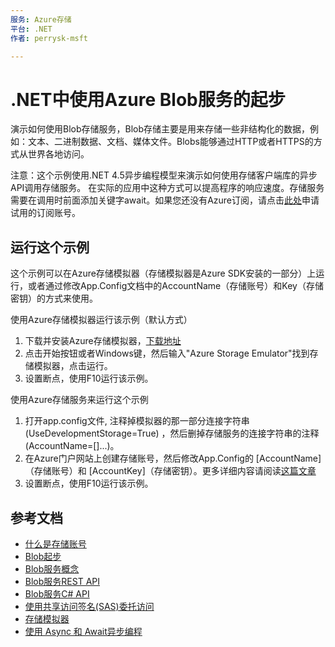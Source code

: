 ```yaml
---
服务: Azure存储
平台: .NET
作者: perrysk-msft

---
```


# .NET中使用Azure Blob服务的起步 

演示如何使用Blob存储服务，Blob存储主要是用来存储一些非结构化的数据，例如：文本、二进制数据、文档、媒体文件。Blobs能够通过HTTP或者HTTPS的方式从世界各地访问。

注意：这个示例使用.NET 4.5异步编程模型来演示如何使用存储客户端库的异步API调用存储服务。 在实际的应用中这种方式可以提高程序的响应速度。存储服务需要在调用时前面添加关键字await。如果您还没有Azure订阅，请点击[此处](/pricing/1rmb-trial)申请试用的订阅账号。

## 运行这个示例

这个示例可以在Azure存储模拟器（存储模拟器是Azure SDK安装的一部分）上运行，或者通过修改App.Config文档中的AccountName（存储账号）和Key（存储密钥）的方式来使用。 
   
使用Azure存储模拟器运行该示例（默认方式）

1. 下载并安装Azure存储模拟器，[下载地址](/downloads) 
2. 点击开始按钮或者Windows键，然后输入"Azure Storage Emulator"找到存储模拟器，点击运行。
3. 设置断点，使用F10运行该示例。

使用Azure存储服务来运行这个示例

1. 打开app.config文件, 注释掉模拟器的那一部分连接字符串(UseDevelopmentStorage=True) ，然后删掉存储服务的连接字符串的注释 (AccountName=[]...)。
2. 在Azure门户网站上创建存储账号，然后修改App.Config的 [AccountName]（存储账号）和 [AccountKey]（存储密钥）。更多详细内容请阅读[这篇文章](/documentation/articles/storage-dotnet-how-to-use-blobs)
3. 设置断点，使用F10运行该示例。


## 参考文档

- [什么是存储账号](/documentation/articles/storage-create-storage-account)
- [Blob起步](/documentation/articles/storage-dotnet-how-to-use-blobs)
- [Blob服务概念](https://msdn.microsoft.com/zh-cn/library/dd179376.aspx) 
- [Blob服务REST API](http://msdn.microsoft.com/zh-cn/library/dd135733.aspx)
- [Blob服务C# API](https://msdn.microsoft.com/zh-cn/library/azure/mt347887.aspx)
- [使用共享访问签名(SAS)委托访问](/documentation/articles/storage-dotnet-shared-access-signature-part-1)
- [存储模拟器](/documentation/articles/storage-use-emulator)
- [使用 Async 和 Await异步编程](http://msdn.microsoft.com/zh-cn/library/hh191443.aspx)
